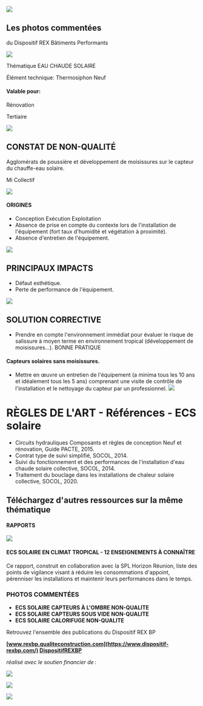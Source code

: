 ![](<images/Capteurs du chauffe-eau solaire entretenus/_page_0_Picture_0.jpeg>)

## Les photos commentées

du Dispositif REX Bâtiments Performants

![](<images/Capteurs du chauffe-eau solaire entretenus/_page_0_Picture_3.jpeg>)

Thématique EAU CHAUDE SOLAIRE

Élément technique: Thermosiphon Neuf

#### Valable pour:

Rénovation

Tertiaire

![](<images/Capteurs du chauffe-eau solaire entretenus/_page_0_Picture_9.jpeg>)

## CONSTAT DE NON-QUALITÉ

Agglomérats de poussière et développement de moisissures sur le capteur du chauffe-eau solaire.

 Mi Collectif

![](<images/Capteurs du chauffe-eau solaire entretenus/_page_0_Picture_12.jpeg>)

#### ORIGINES

- Conception Exécution Exploitation
- Absence de prise en compte du contexte lors de l'installation de l'équipement (fort taux d'humidité et végétation à proximité).
- Absence d'entretien de l'équipement.

![](<images/Capteurs du chauffe-eau solaire entretenus/_page_0_Picture_17.jpeg>)

## PRINCIPAUX IMPACTS

- Défaut esthétique.
- Perte de performance de l'équipement.

![](<images/Capteurs du chauffe-eau solaire entretenus/_page_0_Picture_21.jpeg>)

## SOLUTION CORRECTIVE

- Prendre en compte l'environnement immédiat pour évaluer le risque de salissure à moyen terme en environnement tropical (développement de moisissures…).
BONNE PRATIQUE

#### Capteurs solaires sans moisissures.

- Mettre en œuvre un entretien de l'équipement (a minima tous les 10 ans et idéalement tous les 5 ans) comprenant une visite de contrôle de l'installation et le nettoyage du capteur par un professionnel.
![](<images/Capteurs du chauffe-eau solaire entretenus/_page_0_Picture_27.jpeg>)

# RÈGLES DE L'ART - Références - ECS solaire

- Circuits hydrauliques Composants et règles de conception Neuf et rénovation, Guide PACTE, 2015.
- Contrat type de suivi simplifié, SOCOL, 2014.
- Suivi du fonctionnement et des performances de l'installation d'eau chaude solaire collective, SOCOL, 2014.
- Traitement du bouclage dans les installations de chaleur solaire collective, SOCOL, 2020.

## Téléchargez d'autres ressources sur la même thématique

#### RAPPORTS

![](<images/Capteurs du chauffe-eau solaire entretenus/_page_1_Picture_7.jpeg>)

#### **ECS SOLAIRE EN CLIMAT TROPICAL - 12 ENSEIGNEMENTS À CONNAÎTRE**

Ce rapport, construit en collaboration avec la SPL Horizon Réunion, liste des points de vigilance visant à réduire les consommations d'appoint, pérenniser les installations et maintenir leurs performances dans le temps.

### PHOTOS COMMENTÉES

- **ECS SOLAIRE CAPTEURS À L'OMBRE NON-QUALITE**
- **ECS SOLAIRE CAPTEURS SOUS VIDE NON-QUALITE**
- **ECS SOLAIRE CALORIFUGE NON-QUALITE**

Retrouvez l'ensemble des publications du Dispositif REX BP

**[www.rexbp.qualiteconstruction.com](https://www.dispositif-rexbp.com/) [DispositifREXBP](https://www.facebook.com/DispositifREXBP/)**

*réalisé avec le soutien financier de :*

![](<images/Capteurs du chauffe-eau solaire entretenus/_page_1_Picture_18.jpeg>)

![](<images/Capteurs du chauffe-eau solaire entretenus/_page_1_Picture_19.jpeg>)

![](<images/Capteurs du chauffe-eau solaire entretenus/_page_1_Picture_20.jpeg>)